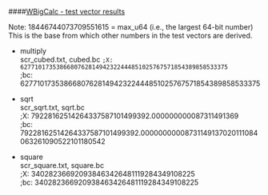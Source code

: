 ####<u>WBigCalc - test vector results</u>

Note: 18446744073709551615 = max_u64  (i.e., the largest 64-bit number)  
This is the base from which other numbers in the test vectors are derived.

- multiply  
scr_cubed.txt, cubed.bc
<code>;X:  6277101735386680762814942322444851025767571854389858533375</code>  
;bc: 6277101735386680762814942322444851025767571854389858533375
</code>

- sqrt  
scr_sqrt.txt, sqrt.bc  
;X:  79228162514264337587101499392.000000000087311491369  
;bc: 79228162514264337587101499392.00000000008731149137020111084063261090522101180542

- square  
scr_square.txt, square.bc  
;X:  340282366920938463426481119284349108225  
;bc: 340282366920938463426481119284349108225


